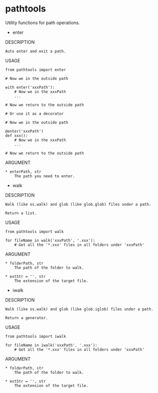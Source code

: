 # pathtools
Utility functions for path operations.

* enter

DESCRIPTION

    Auto enter and exit a path.

USAGE

    from pathtools import enter

    # Now we in the outside path

    with enter('xxxPath'):
        # Now we in the xxxPath
        ...

    # Now we return to the outside path

    # Or use it as a decorator

    # Now we in the outside path

    @enter('xxxPath')
    def xxx():
        # Now we in the xxxPath
        ...

    # Now we return to the outside path

ARGUMENT

    * enterPath, str
        The path you need to enter.


* walk

DESCRIPTION

    Walk (like os.walk) and glob (like glob.glob) files under a path.

    Return a list.

USAGE

    from pathtools import walk

    for fileName in walk('xxxPath', '.xxx'):
        # Get all the '*.xxx' files in all folders under 'xxxPath'

ARGUMENT

    * folderPath, str
        The path of the folder to walk.

    * extStr = '', str
        The extension of the target file.


* iwalk

DESCRIPTION

    Walk (like os.walk) and glob (like glob.iglob) files under a path.

    Return a generator.

USAGE

    from pathtools import iwalk

    for fileName in iwalk('xxxPath', '.xxx'):
        # Get all the '*.xxx' files in all folders under 'xxxPath'

ARGUMENT

    * folderPath, str
        The path of the folder to walk.

    * extStr = '', str
        The extension of the target file.